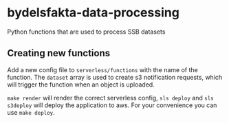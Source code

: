 # bydelsfakta-data-processing
Python functions that are used to process SSB datasets


## Creating new functions
Add a new config file to `serverless/functions` with the name of the function. 
The `dataset` array is used to create s3 notification requests, which will trigger the function
when an object is uploaded. 


`make render` will render the correct serverless config, `sls deploy` and `sls s3deploy`
will deploy the application to aws. For your convenience you can use `make deploy`.